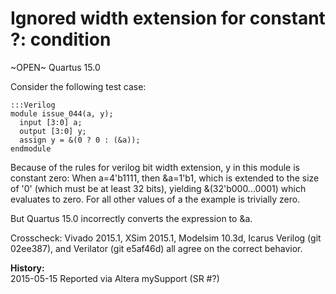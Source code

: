 
Ignored width extension for constant ?: condition
=================================================

~OPEN~ Quartus 15.0

Consider the following test case:

    :::Verilog
    module issue_044(a, y);
      input [3:0] a;
      output [3:0] y;
      assign y = &(0 ? 0 : (&a));
    endmodule

Because of the rules for verilog bit width extension, y in this module is
constant zero: When a=4'b1111, then &a=1'b1, which is extended to the size of
'0' (which must be at least 32 bits), yielding &(32'b000...0001) which evaluates
to zero. For all other values of a the example is trivially zero.

But Quartus 15.0 incorrectly converts the expression to &a.

Crosscheck: Vivado 2015.1, XSim 2015.1, Modelsim 10.3d, Icarus Verilog (git
02ee387), and Verilator (git e5af46d) all agree on the correct behavior.

**History:**  
2015-05-15 Reported via Altera mySupport (SR #?)  
